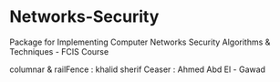 # Networks-Security
Package for Implementing Computer Networks Security Algorithms &amp; Techniques - FCIS Course
<br />

columnar & railFence : khalid sherif 
Ceaser : Ahmed Abd El - Gawad
